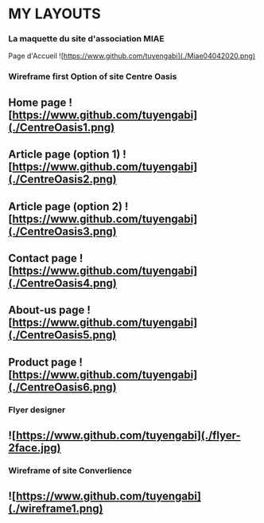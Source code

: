 # MY LAYOUTS

### La maquette du site d'association MIAE
Page d'Accueil
![https://www.github.com/tuyengabi](./Miae04042020.png)

### Wireframe first Option of site Centre Oasis
Home page
![https://www.github.com/tuyengabi](./CentreOasis1.png)
---------------------
Article page (option 1)
![https://www.github.com/tuyengabi](./CentreOasis2.png)
---------------------
Article page (option 2)
![https://www.github.com/tuyengabi](./CentreOasis3.png)
---------------------
Contact page
![https://www.github.com/tuyengabi](./CentreOasis4.png)
---------------------
About-us page
![https://www.github.com/tuyengabi](./CentreOasis5.png)
---------------------
Product page
![https://www.github.com/tuyengabi](./CentreOasis6.png)
------------------------------------------


### Flyer designer 
![https://www.github.com/tuyengabi](./flyer-2face.jpg)
------------------------------------------


### Wireframe of site Converlience
![https://www.github.com/tuyengabi](./wireframe1.png)
------------------------------------------


